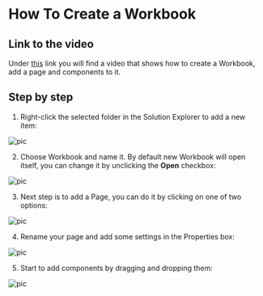 
# How To Create a Workbook

## Link to the video

Under [this](https://profitbasedocs.blob.core.windows.net/videos/Workbook%20-%20Basics%20-%20creating%20pages%2C%20adding%20parts%2C%20the%20layout%20system.mp4) link you will find a video that shows how to create a Workbook, add a page and components to it. 
<br/>

## Step by step

1. Right-click the selected folder in the Solution Explorer to add a new item:

![pic](https://profitbasedocs.blob.core.windows.net/images/HTWb%20(1).png)

2. Choose Workbook and name it. By default new Workbook will open itself, you can change it by unclicking the **Open** checkbox:

![pic](https://profitbasedocs.blob.core.windows.net/images/HTWb%20(2).png)

3. Next step is to add a Page, you can do it by clicking on one of two options:

![pic](https://profitbasedocs.blob.core.windows.net/images/HTWb%20(3).png)

4. Rename your page and add some settings in the Properties box:

![pic](https://profitbasedocs.blob.core.windows.net/images/HTWb%20(4).png)

5. Start to add components by dragging and dropping them:

![pic](https://profitbasedocs.blob.core.windows.net/images/HTWb%20(5).png)
